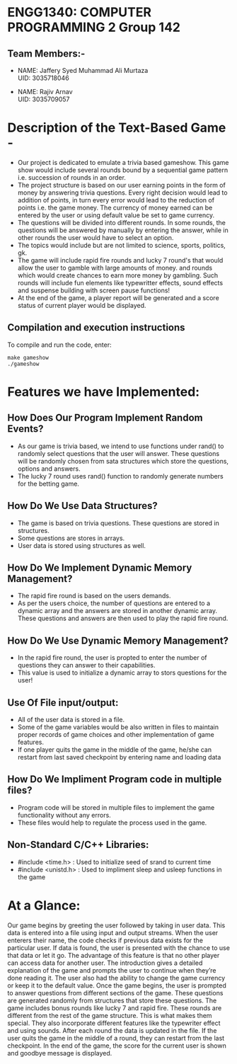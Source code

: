 # ENGG1340: COMPUTER PROGRAMMING 2                                                 Group 142

## Team Members:-

* NAME: Jaffery Syed Muhammad Ali Murtaza   
  UID:  3035718046
  
* NAME: Rajiv Arnav   
  UID:  3035709057

# Description of the Text-Based Game -

* Our project is dedicated to emulate a trivia based gameshow. This game show would include several rounds bound by a sequential game     pattern i.e. succession of rounds in an order.
* The project structure is based on our user earning points in the form of money by answering trivia questions. 
  Every right decision would lead to addition of points, in turn every error would lead to the reduction of points i.e. the game money. 
  The currency of money earned can be entered by the user or using default value be set to game currency.
* The questions will be divided into different rounds. 
  In some rounds, the questions will be answered by manually by entering the answer, while in other rounds the user would have to select   an option.
* The topics would include but are not limited to science, sports, politics, gk. 
* The game will include rapid fire rounds and lucky 7 round's that would allow the user to gamble with large amounts of money.
  and rounds which would create chances to earn more money by gambling. Such rounds will include fun elements like typewritter effects,   sound effects and suspense building with screen pause functions! 
* At the end of the game, a player report will be generated and a score status of current player would be displayed.
## Compilation and execution instructions
To compile and run the code, enter:
```
make gameshow
./gameshow
```

# Features we have Implemented:

## How Does Our Program Implement Random Events?
* As our game is trivia based, we intend to use functions under rand() to randomly select questions that the user will answer.
  These questions will be randomly chosen from sata structures which store the questions, options and answers.
* The lucky 7 round uses rand() function to randomly generate numbers for the betting game.

## How Do We Use Data Structures?
 * The game is based on trivia questions. These questions are stored in structures.
 * Some questions are stores in arrays.
 * User data is stored using structures as well.

## How Do We Implement Dynamic Memory Management?
 * The rapid fire round is based on the users demands.
 * As per the users choice, the number of questions are entered to a dynamic array and the answers are stored in another dynamic array. 
   These questions and answers are then used to play the rapid fire round.
   
## How Do We Use Dynamic Memory Management?
* In the rapid fire round, the user is propted to enter the number of questions they can answer to their capabilities.
* This value is used to initialize a dynamic array to stors questions for the user!

## Use Of File input/output:
 * All of the user data is stored in a file.
 * Some of the game variables would be also written in files to maintain proper records of game choices and other implementation of game    features.
 * If one player quits the game in the middle of the game, he/she can restart from last saved checkpoint by entering name and loading      data

## How Do We Impliment Program code in multiple files?
 * Program code will be stored in multiple files to implement the game functionality without any errors.
 * These files would help to regulate the process used in the game.
 
## Non-Standard C/C++ Libraries:

* #include <time.h> : Used to initialize seed of srand to current time
* #include <unistd.h> : Used to impliment sleep and usleep functions in the game

# At a Glance:
Our game begins by greeting the user followed by taking in user data. This data is entered into a file using input and output streams. When the user enterers their name, the code checks if previous data exists for the particular user. If data is found, the user is presented with the chance to use that data or let it go. The advantage of this feature is that no other player can access data for another user. 
The introduction gives a detailed explanation of the game and prompts the user to continue when they’re done reading it. The user also had the ability to change the game currency or keep it to the default value. 
Once the game begins, the user is prompted to answer questions from different sections of the game. These questions are generated randomly from structures that store these questions. 
The game includes bonus rounds like lucky 7 and rapid fire. These rounds are different from the rest of the game structure. This is what makes them special. They also incorporate different features like the typewriter effect and using sounds. 
After each round the data is updated in the file. If the user quits the game in the middle of a round, they can restart from the last checkpoint.
In the end of the game, the score for the current user is shown and goodbye message is displayed. 


